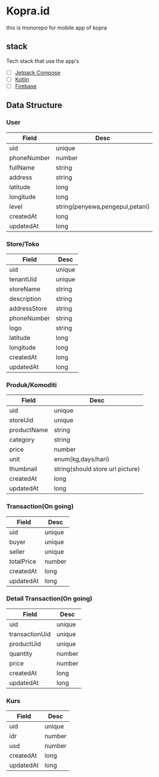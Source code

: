 # Kopra.id

this is monorepo for mobile app of kopra

## stack
Tech stack that use the app's

- [ ] [Jetpack Compose](https://developer.android.com/jetpack/compose)
- [ ] [Kotlin](https://kotlinlang.org/)
- [ ] [Firebase](https://square.github.io/retrofit/)

## Data Structure

### User

Field|Desc
----|----
uid | unique
phoneNumber | number
fullName | string
address | string
latitude|long
longitude|long
level | string(penyewa,pengepul,petani)
createdAt|long
updatedAt|long


### Store/Toko

Field| Desc
---- | ----
uid| unique
tenantUid| unique
storeName|string
description|string
addressStore|string
phoneNumber | string
logo|string
latitude|long
longitude|long
createdAt|long
updatedAt|long

### Produk/Komoditi

Field | Desc
----- | ----
uid| unique
storeUid | unique
productName | string
category|string
price| number
unit|enum(kg,days/hari)
thumbnail | string(should store url picture)
createdAt|long
updatedAt|long


### Transaction(On going)

Field | Desc
---- | ----
uid|unique
buyer|unique
seller|unique
totalPrice|number
createdAt|long
updatedAt|long


### Detail Transaction(On going)
Field | Desc
---- | ----
uid|unique
transactionUid|unique
productUid|unique
quantity|number
price|number
createdAt|long
updatedAt|long

### Kurs
Field|Desc
---- | ----
uid|unique
idr|number
usd|number
createdAt|long
updatedAt|long




